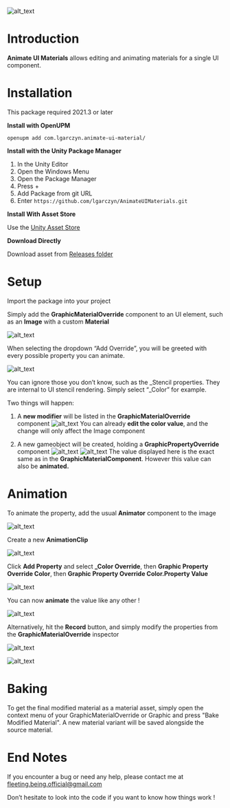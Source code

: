 # 

![alt_text](images/image1.png "image_tooltip")

# Introduction

**Animate UI Materials** allows editing and animating materials for a single UI component.

# Installation

This package required 2021.3 or later

**Install with OpenUPM**

`openupm add com.lgarczyn.animate-ui-material/`

**Install with the Unity Package Manager**

 1. In the Unity Editor
 1. Open the Windows Menu
 2. Open the Package Manager
 3. Press +
 4. Add Package from git URL
 5. Enter `https://github.com/lgarczyn/AnimateUIMaterials.git`

**Install With Asset Store**

 Use the [Unity Asset Store](https://assetstore.unity.com/packages/2d/gui/animate-ui-materials-253197)

**Download Directly**

  Download asset from [Releases folder](https://github.com/lgarczyn/AnimateUIMaterials/tree/main/Releases)

# Setup

Import the package into your project

Simply add the **GraphicMaterialOverride** component to an UI element, such as an **Image** with a custom **Material**

![alt_text](images/image3.png "image_tooltip")

When selecting the dropdown “Add Override”, you will be greeted with every possible property you can animate.

![alt_text](images/image4.png "image_tooltip")

You can ignore those you don’t know, such as the _Stencil properties. They are internal to UI stencil rendering. Simply select “_Color” for example.

Two things will happen:

1. A **new modifier** will be listed in the **GraphicMaterialOverride** component
![alt_text](images/image5.png "image_tooltip")
You can already **edit the color value**, and the change will only affect the Image component

2. A new gameobject will be created, holding a **GraphicPropertyOverride** component
![alt_text](images/image6.png "image_tooltip")
![alt_text](images/image7.png "image_tooltip")
The value displayed here is the exact same as in the **GraphicMaterialComponent**. However this value can also be **animated.**

# Animation

To animate the property, add the usual **Animator** component to the image


![alt_text](images/image8.png "image_tooltip")


Create a new **AnimationClip**


![alt_text](images/image9.png "image_tooltip")


Click **Add Property** and select **_Color Override**, then **Graphic Property Override Color**, then **Graphic Property Override Color.Property Value**


![alt_text](images/image10.png "image_tooltip")


You can now **animate** the value like any other !


![alt_text](images/image11.png "image_tooltip")


Alternatively, hit the **Record** button, and simply modify the properties from the **GraphicMaterialOverride** inspector

![alt_text](images/image12.png "image_tooltip")


![alt_text](images/image13.png "image_tooltip")

# Baking

To get the final modified material as a material asset, simply open the context menu of your GraphicMaterialOverride or Graphic and press "Bake Modified Material". A new material variant will be saved alongside the source material.

# End Notes

If you encounter a bug or need any help, please contact me at [fleeting.being.official@gmail.com](mailto:fleeting.being.official@gmail.com)

Don’t hesitate to look into the code if you want to know how things work !
